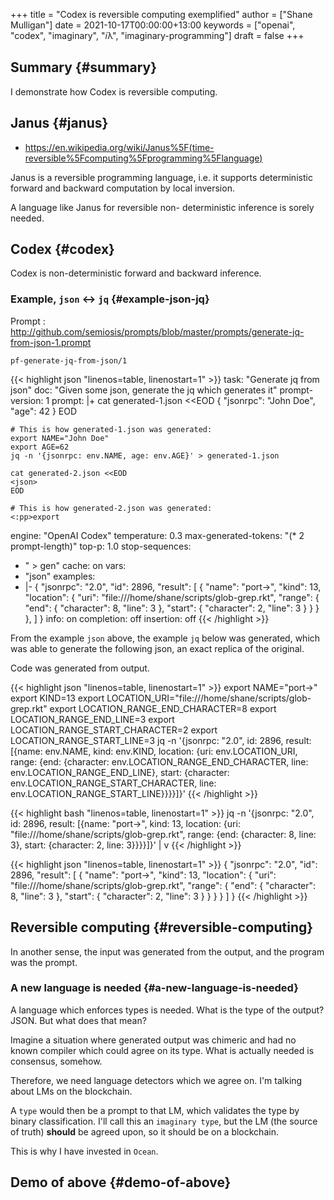+++
title = "Codex is reversible computing exemplified"
author = ["Shane Mulligan"]
date = 2021-10-17T00:00:00+13:00
keywords = ["openai", "codex", "imaginary", "𝑖λ", "imaginary-programming"]
draft = false
+++

## Summary {#summary}

I demonstrate how Codex is reversible computing.


## Janus {#janus}

-   <https://en.wikipedia.org/wiki/Janus%5F(time-reversible%5Fcomputing%5Fprogramming%5Flanguage)>

Janus is a reversible programming language,
i.e. it supports deterministic forward and
backward computation by local inversion.

A language like Janus for reversible non-
deterministic inference is sorely needed.


## Codex {#codex}

Codex is non-deterministic forward and
backward inference.


### Example, `json` <-> `jq` {#example-json-jq}

Prompt
: <http://github.com/semiosis/prompts/blob/master/prompts/generate-jq-from-json-1.prompt>

`pf-generate-jq-from-json/1`

{{< highlight json "linenos=table, linenostart=1" >}}
task: "Generate jq from json"
doc: "Given some json, generate the jq which generates it"
prompt-version: 1
prompt: |+
    cat generated-1.json <<EOD
    {
      "jsonrpc": "John Doe",
      "age": 42
    }
    EOD

    # This is how generated-1.json was generated:
    export NAME="John Doe"
    export AGE=62
    jq -n '{jsonrpc: env.NAME, age: env.AGE}' > generated-1.json

    cat generated-2.json <<EOD
    <json>
    EOD

    # This is how generated-2.json was generated:
    <:pp>export
engine: "OpenAI Codex"
temperature: 0.3
max-generated-tokens: "(* 2 prompt-length)"
top-p: 1.0
stop-sequences:
- " > gen"
cache: on
vars:
- "json"
examples:
- |-
    {
      "jsonrpc": "2.0",
      "id": 2896,
      "result": [
        {
          "name": "port->",
          "kind": 13,
          "location": {
            "uri": "file:///home/shane/scripts/glob-grep.rkt",
            "range": {
              "end": {
                "character": 8,
                "line": 3
              },
              "start": {
                "character": 2,
                "line": 3
              }
            }
          }
        },
      ]
    }
info: on
completion: off
insertion: off
{{< /highlight >}}

From the example `json` above, the example
`jq` below was generated, which was able to
generate the following json, an exact replica
of the original.

Code was generated from output.

{{< highlight json "linenos=table, linenostart=1" >}}
export NAME="port->"
export KIND=13
export LOCATION_URI="file:///home/shane/scripts/glob-grep.rkt"
export LOCATION_RANGE_END_CHARACTER=8
export LOCATION_RANGE_END_LINE=3
export LOCATION_RANGE_START_CHARACTER=2
export LOCATION_RANGE_START_LINE=3
jq -n '{jsonrpc: "2.0", id: 2896, result: [{name: env.NAME, kind: env.KIND, location: {uri: env.LOCATION_URI, range: {end: {character: env.LOCATION_RANGE_END_CHARACTER, line: env.LOCATION_RANGE_END_LINE}, start: {character: env.LOCATION_RANGE_START_CHARACTER, line: env.LOCATION_RANGE_START_LINE}}}}]}'
{{< /highlight >}}

{{< highlight bash "linenos=table, linenostart=1" >}}
jq -n '{jsonrpc: "2.0", id: 2896, result: [{name: "port->", kind: 13, location: {uri: "file:///home/shane/scripts/glob-grep.rkt", range: {end: {character: 8, line: 3}, start: {character: 2, line: 3}}}}]}' | v
{{< /highlight >}}

{{< highlight json "linenos=table, linenostart=1" >}}
{
  "jsonrpc": "2.0",
  "id": 2896,
  "result": [
    {
      "name": "port->",
      "kind": 13,
      "location": {
        "uri": "file:///home/shane/scripts/glob-grep.rkt",
        "range": {
          "end": {
            "character": 8,
            "line": 3
          },
          "start": {
            "character": 2,
            "line": 3
          }
        }
      }
    }
  ]
}
{{< /highlight >}}


## Reversible computing {#reversible-computing}

In another sense, the input was generated from
the output, and the program was the prompt.


### A new language is needed {#a-new-language-is-needed}

A language which enforces types is needed.
What is the type of the output? JSON. But what
does that mean?

Imagine a situation where generated output was
chimeric and had no known compiler which could
agree on its type. What is actually needed is
consensus, somehow.

Therefore, we need language detectors which we
agree on. I'm talking about LMs on the
blockchain.

A `type` would then be a prompt to that LM,
which validates the type by binary
classification. I'll call this an `imaginary type`, but the LM (the source of truth)
**should** be agreed upon, so it should be on a
blockchain.

This is why I have invested in `Ocean`.


## Demo of above {#demo-of-above}

<!-- Play on asciinema.com -->
<!-- <a title="asciinema recording" href="https://asciinema.org/a/JzeWyo2hOyKtdDqgfzpAXz0G9" target="_blank"><img alt="asciinema recording" src="https://asciinema.org/a/JzeWyo2hOyKtdDqgfzpAXz0G9.svg" /></a> -->
<!-- Play on the blog -->
<script src="https://asciinema.org/a/JzeWyo2hOyKtdDqgfzpAXz0G9.js" id="asciicast-JzeWyo2hOyKtdDqgfzpAXz0G9" async></script>